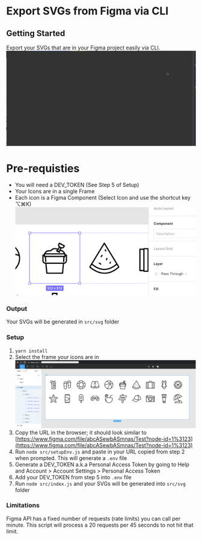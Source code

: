 # Export SVGs from Figma via CLI

## Getting Started

Export your SVGs that are in your Figma project easily via CLI.
![Gif of exporting process](documentation/export-in-action.gif)

# Pre-requisties

- You will need a DEV_TOKEN (See Step 5 of Setup)
- Your Icons are in a single Frame
- Each icon is a Figma Component (Select Icon and use the shortcut key ⌥⌘K)
  ![Screenshot of Icon as a Figma Component](documentation/this-is-a-component.png)

### Output

Your SVGs will be generated in `src/svg` folder

### Setup

1. `yarn install`
2. Select the frame your icons are in ![Screenshot of a sample Figma project](documentation/export-svg-screenshot.png)
3. Copy the URL in the browser; it should look similar to [https://www.figma.com/file/abcASewbASmnas/Test?node-id=1%3123](https://www.figma.com/file/abcASewbASmnas/Test?node-id=1%3123)
4. Run `node src/setupEnv.js` and paste in your URL copied from step 2 when prompted. This will generate a `.env` file
5. Generate a DEV_TOKEN a.k.a Personal Access Token by going to Help and Account > Account Settings > Personal Access Token
6. Add your DEV_TOKEN from step 5 into `.env` file
7. Run `node src/index.js` and your SVGs will be generated into `src/svg` folder

### Limitations

Figma API has a fixed number of requests (rate limits) you can call per minute. This script will process a 20 requests per 45 seconds to not hit that limit.
